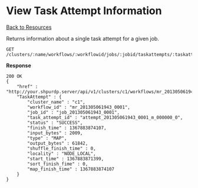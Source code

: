 <!---
Licensed to the Apache Software Foundation (ASF) under one or more
contributor license agreements. See the NOTICE file distributed with
this work for additional information regarding copyright ownership.
The ASF licenses this file to You under the Apache License, Version 2.0
(the "License"); you may not use this file except in compliance with
the License. You may obtain a copy of the License at

http://www.apache.org/licenses/LICENSE-2.0

Unless required by applicable law or agreed to in writing, software
distributed under the License is distributed on an "AS IS" BASIS,
WITHOUT WARRANTIES OR CONDITIONS OF ANY KIND, either express or implied.
See the License for the specific language governing permissions and
limitations under the License.
-->

View Task Attempt Information
=====

[Back to Resources](index.md#resources)

Returns information about a single task attempt for a given job.

    GET /clusters/:name/workflows/:workflowid/jobs/:jobid/taskattempts/:taskattempt

**Response**

    200 OK
    {
        "href" : "http://your.shpurdp.server/api/v1/clusters/c1/workflows/mr_201305061943_0001/jobs/job_201305061943_0001/taskattempts/attempt_201305061943_0001_m_000000_0",
        "TaskAttempt" : {
            "cluster_name" : "c1",
            "workflow_id" : "mr_201305061943_0001",
            "job_id" : "job_201305061943_0001",
            "task_attempt_id" : "attempt_201305061943_0001_m_000000_0",
            "status" : "SUCCESS",
            "finish_time" : 1367883874107,
            "input_bytes" : 2009,
            "type" : "MAP",
            "output_bytes" : 61842,
            "shuffle_finish_time" : 0,
            "locality" : "NODE_LOCAL",
            "start_time" : 1367883871399,
            "sort_finish_fime" : 0,
            "map_finish_time" : 1367883874107
        }
    }
